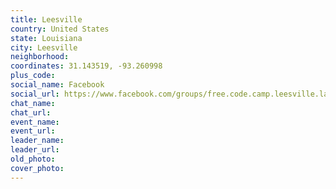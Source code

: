 ```yaml
---
title: Leesville
country: United States
state: Louisiana
city: Leesville
neighborhood: 
coordinates: 31.143519, -93.260998
plus_code:
social_name: Facebook
social_url: https://www.facebook.com/groups/free.code.camp.leesville.la
chat_name:
chat_url:
event_name:
event_url:
leader_name:
leader_url:
old_photo: 
cover_photo:
---
```

